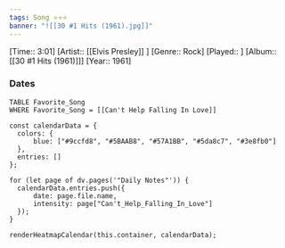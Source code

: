 ```yaml
---
tags: Song ⭐⭐⭐ 
banner: "![[30 #1 Hits (1961).jpg]]"
---
```

[Time:: 3:01]
[Artist:: [[Elvis Presley]] ]
[Genre:: Rock]
[Played:: ]
[Album:: [[30 #1 Hits (1961)]]]
[Year:: 1961]
### Dates
````dataview
TABLE Favorite_Song
WHERE Favorite_Song = [[Can't Help Falling In Love]]
````
  ```dataviewjs
const calendarData = { 
	colors: { 
		blue: ["#9ccfd8", "#5BAAB8", "#57A1BB", "#5da8c7", "#3e8fb0"] 
	}, 
	entries: [] 
}; 

for (let page of dv.pages('"Daily Notes"')) { 
	calendarData.entries.push({ 
		date: page.file.name, 
		intensity: page["Can't_Help_Falling_In_Love"]
	}); 
} 

renderHeatmapCalendar(this.container, calendarData);
```
